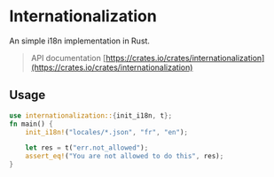 # Internationalization

An simple i18n implementation in Rust.

> API documentation [https://crates.io/crates/internationalization](https://crates.io/crates/internationalization)

## Usage

```rust
use internationalization::{init_i18n, t};
fn main() {
    init_i18n!("locales/*.json", "fr", "en");

    let res = t("err.not_allowed");
    assert_eq!("You are not allowed to do this", res);
}
```
